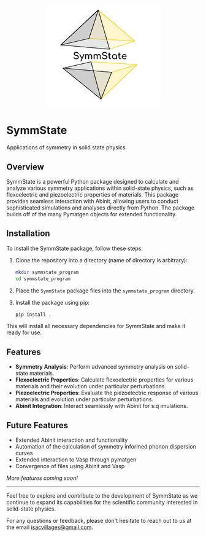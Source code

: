 <div align="center">
  <img src="images/logo_transparent.png" alt="Project Logo" width="300"/>
</div>

# SymmState

Applications of symmetry in solid state physics 

## Overview

SymmState is a powerful Python package designed to calculate and analyze various symmetry applications within solid-state physics, such as flexoelectric and piezoelectric properties of materials. This package provides seamless interaction with Abinit, allowing users to conduct sophisticated simulations and analyses directly from Python. The package builds off of the many Pymatgen objects for extended functionality. 

## Installation

To install the SymmState package, follow these steps:

1. Clone the repository into a directory (name of directory is arbitrary):
    ```bash
    mkdir symmstate_program
    cd symmstate_program
    ```

2. Place the `SymmState` package files into the `symmstate_program` directory.

3. Install the package using pip:
    ```bash
    pip install .
    ```

This will install all necessary dependencies for SymmState and make it ready for use.

## Features

- **Symmetry Analysis**: Perform advanced symmetry analysis on solid-state materials.
- **Flexoelectric Properties**: Calculate flexoelectric properties for various materials and their evolution under particular perturbations.
- **Piezoelectric Properties**: Evaluate the piezoelectric response of various materials and evolution under particular perturbations.
- **Abinit Integration**: Interact seamlessly with Abinit for s:q
imulations.
  
## Future Features

- Extended Abinit interaction and functionality
- Automation of the calculation of symmetry informed phonon dispersion curves
- Extended interaction to Vasp through pymatgen
- Convergence of files using Abinit and Vasp

*More features coming soon!*

---

Feel free to explore and contribute to the development of SymmState as we continue to expand its capabilities for the scientific community interested in solid-state physics.

For any questions or feedback, please don't hesitate to reach out to us at the email isacvillages@gmail.com.
